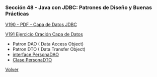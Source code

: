 ### Sección 48 - Java con JDBC: Patrones de Diseño y Buenas Prácticas 

[V190 - PDF - Capa de Datos JDBC](Apuntes/CJDBC-A-Leccion-CapaDatosJDBC.pdf)

[V191 Ejercicio Cración Capa de Datos](V190_Ejercicio_Cracion_Capa_de_Datos/src/main/java)
- Patron DAO ( Data Access Object)
- Patron DTO ( Data Transfer Object)
- [interface PersonaDAO](V190_Ejercicio_Cracion_Capa_de_Datos/src/main/java/datos/PersonaDAO.java)
- [Clase PersonaDTO](V190_Ejercicio_Cracion_Capa_de_Datos/src/main/java/domain/PersonaDTO.java)


[Volver](../)